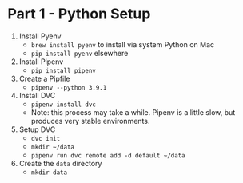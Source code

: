 # Part 1 - Python Setup

1. Install Pyenv
	- `brew install pyenv` to install via system Python on Mac
	- `pip install pyenv` elsewhere
2. Install Pipenv
	- `pip install pipenv`
3. Create a Pipfile
	- `pipenv --python 3.9.1`
4. Install DVC
	- `pipenv install dvc`
	- Note: this process may take a while. Pipenv is a little slow, but produces very stable environments.
5. Setup DVC
	- `dvc init`
	- `mkdir ~/data`
	- `pipenv run dvc remote add -d default ~/data`
6. Create the `data` directory
	- `mkdir data`
